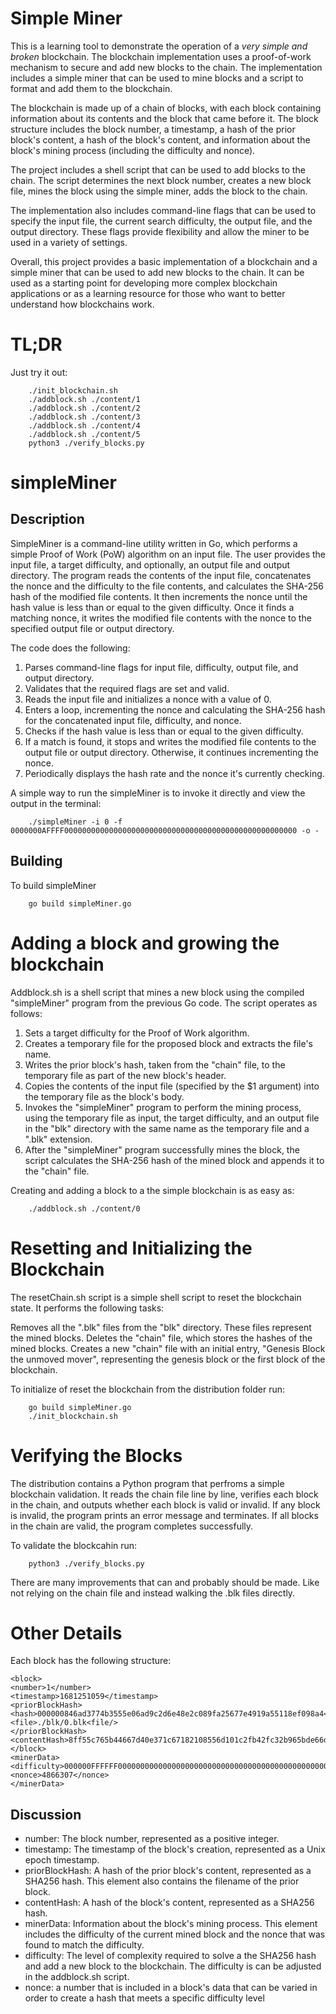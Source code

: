 # Simple Miner 

This is a learning tool to demonstrate the operation of a _very simple and broken_ blockchain. The blockchain implementation uses a proof-of-work mechanism to secure and add new blocks to the chain. The implementation includes a simple miner that can be used to mine blocks and a script to format and add them to the blockchain.

The blockchain is made up of a chain of blocks, with each block containing information about its contents and the block that came before it. The block structure includes the block number, a timestamp, a hash of the prior block's content, a hash of the block's content, and information about the block's mining process (including the difficulty and nonce).

The project includes a shell script that can be used to add blocks to the chain. The script determines the next block number, creates a new block file, mines the block using the simple miner, adds the block to the chain.

The implementation also includes command-line flags that can be used to specify the input file, the current search difficulty, the output file, and the output directory. These flags provide flexibility and allow the miner to be used in a variety of settings.

Overall, this project provides a basic implementation of a blockchain and a simple miner that can be used to add new blocks to the chain. It can be used as a starting point for developing more complex blockchain applications or as a learning resource for those who want to better understand how blockchains work.

# TL;DR
Just try it out:
```
    ./init_blockchain.sh
    ./addblock.sh ./content/1
    ./addblock.sh ./content/2
    ./addblock.sh ./content/3
    ./addblock.sh ./content/4
    ./addblock.sh ./content/5
    python3 ./verify_blocks.py
```
# simpleMiner

## Description
SimpleMiner is a command-line utility written in Go, which performs a simple Proof of Work (PoW) algorithm on an input file. The user provides the input file, a target difficulty, and optionally, an output file and output directory. The program reads the contents of the input file, concatenates the nonce and the difficulty to the file contents, and calculates the SHA-256 hash of the modified file contents. It then increments the nonce until the hash value is less than or equal to the given difficulty. Once it finds a matching nonce, it writes the modified file contents with the nonce to the specified output file or output directory.

The code does the following:

1. Parses command-line flags for input file, difficulty, output file, and output directory.
2. Validates that the required flags are set and valid.
3. Reads the input file and initializes a nonce with a value of 0.
4. Enters a loop, incrementing the nonce and calculating the SHA-256 hash for the concatenated input file, difficulty, and nonce.
5. Checks if the hash value is less than or equal to the given difficulty.
6. If a match is found, it stops and writes the modified file contents to the output file or output directory. Otherwise, it continues incrementing the nonce.
7. Periodically displays the hash rate and the nonce it's currently checking.

A simple way to run the simpleMiner is to invoke it directly and view the output in the terminal:

```    
    ./simpleMiner -i 0 -f 0000000AFFFF0000000000000000000000000000000000000000000000000000 -o -
```


## Building

To build simpleMiner 
```
    go build simpleMiner.go
```

# Adding a block and growing the blockchain
Addblock.sh is a shell script that mines a new block using the compiled "simpleMiner" program from the previous Go code. The script operates as follows:

1. Sets a target difficulty for the Proof of Work algorithm.
2. Creates a temporary file for the proposed block and extracts the file's name.
3. Writes the prior block's hash, taken from the "chain" file, to the temporary file as part of the new block's header.
4. Copies the contents of the input file (specified by the $1 argument) into the temporary file as the block's body.
5. Invokes the "simpleMiner" program to perform the mining process, using the temporary file as input, the target difficulty, and an output file in the "blk" directory with the same name as the temporary file and a ".blk" extension.
6. After the "simpleMiner" program successfully mines the block, the script calculates the SHA-256 hash of the mined block and appends it to the "chain" file.

Creating and adding a block to a the simple blockchain is as easy as:
```
    ./addblock.sh ./content/0
```

# Resetting and Initializing the Blockchain
The resetChain.sh script is a simple shell script to reset the blockchain state. It performs the following tasks:

Removes all the ".blk" files from the "blk" directory. These files represent the mined blocks.
Deletes the "chain" file, which stores the hashes of the mined blocks.
Creates a new "chain" file with an initial entry, "Genesis Block the unmoved mover", representing the genesis block or the first block of the blockchain.

To initialize of reset the blockchain from the distribution folder run:

```
    go build simpleMiner.go
    ./init_blockchain.sh
```

# Verifying the Blocks
The distribution contains a Python program that perfroms a simple blockchain validation. It reads the chain file line by line, verifies each block in the chain, and outputs whether each block is valid or invalid. If any block is invalid, the program prints an error message and terminates. If all blocks in the chain are valid, the program completes successfully.

To validate the blockcahin run:
```
    python3 ./verify_blocks.py
```
There are many improvements that can and probably should be made. Like not relying on the chain file and instead walking the .blk files directly. 

# Other Details
Each block has the following structure:
```
<block>
<number>1</number>
<timestamp>1681251059</timestamp>
<priorBlockHash>
<hash>000000846ad3774b3555e06ad9c2d6e48e2c089fa25677e4919a55118ef098a4</hash>
<file>./blk/0.blk<file/>
</priorBlockHash>
<contentHash>8ff55c765b44667d40e371c67182108556d101c2fb42fc32b965bde66dda9e9a</contentHash>
</block>
<minerData>
<difficulty>000000FFFFFF0000000000000000000000000000000000000000000000000000</difficulty>
<nonce>4866307</nonce>
</minerData>
```

## Discussion
- number: The block number, represented as a positive integer.
- timestamp: The timestamp of the block's creation, represented as a Unix epoch timestamp.
- priorBlockHash: A hash of the prior block's content, represented as a SHA256 hash. This element also contains the filename of the prior block.
- contentHash: A hash of the block's content, represented as a SHA256 hash.
- minerData: Information about the block's mining process. This element includes the difficulty of the current mined block and the nonce that was found to match the difficulty.
- difficulty: The level of complexity required to solve a the SHA256 hash and add a new block to the blockchain. The difficulty is can be adjusted in the addblock.sh script.
- nonce: a number that is included in a block's data that can be varied in order to create a hash that meets a specific difficulty level
